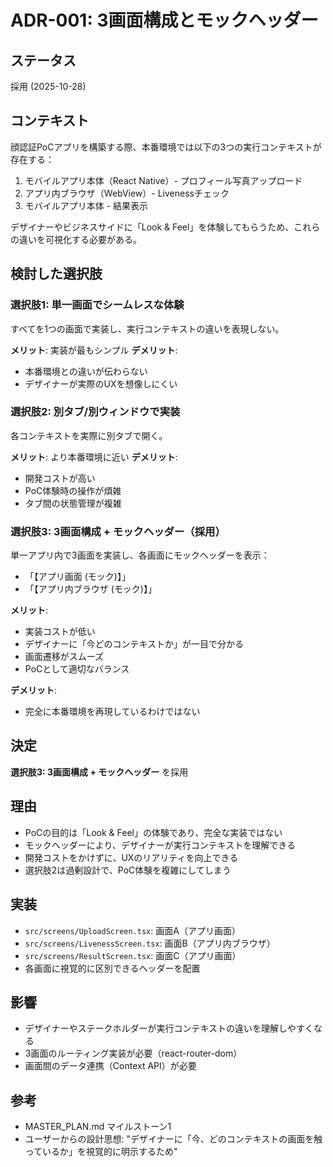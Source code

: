 # ADR-001: 3画面構成とモックヘッダー

## ステータス
採用 (2025-10-28)

## コンテキスト
顔認証PoCアプリを構築する際、本番環境では以下の3つの実行コンテキストが存在する：
1. モバイルアプリ本体（React Native）- プロフィール写真アップロード
2. アプリ内ブラウザ（WebView）- Livenessチェック
3. モバイルアプリ本体 - 結果表示

デザイナーやビジネスサイドに「Look & Feel」を体験してもらうため、これらの違いを可視化する必要がある。

## 検討した選択肢

### 選択肢1: 単一画面でシームレスな体験
すべてを1つの画面で実装し、実行コンテキストの違いを表現しない。

**メリット**: 実装が最もシンプル
**デメリット**: 
- 本番環境との違いが伝わらない
- デザイナーが実際のUXを想像しにくい

### 選択肢2: 別タブ/別ウィンドウで実装
各コンテキストを実際に別タブで開く。

**メリット**: より本番環境に近い
**デメリット**: 
- 開発コストが高い
- PoC体験時の操作が煩雑
- タブ間の状態管理が複雑

### 選択肢3: 3画面構成 + モックヘッダー（採用）
単一アプリ内で3画面を実装し、各画面にモックヘッダーを表示：
- 「【アプリ画面 (モック)】」
- 「【アプリ内ブラウザ (モック)】」

**メリット**:
- 実装コストが低い
- デザイナーに「今どのコンテキストか」が一目で分かる
- 画面遷移がスムーズ
- PoCとして適切なバランス

**デメリット**: 
- 完全に本番環境を再現しているわけではない

## 決定
**選択肢3: 3画面構成 + モックヘッダー** を採用

## 理由
- PoCの目的は「Look & Feel」の体験であり、完全な実装ではない
- モックヘッダーにより、デザイナーが実行コンテキストを理解できる
- 開発コストをかけずに、UXのリアリティを向上できる
- 選択肢2は過剰設計で、PoC体験を複雑にしてしまう

## 実装
- `src/screens/UploadScreen.tsx`: 画面A（アプリ画面）
- `src/screens/LivenessScreen.tsx`: 画面B（アプリ内ブラウザ）
- `src/screens/ResultScreen.tsx`: 画面C（アプリ画面）
- 各画面に視覚的に区別できるヘッダーを配置

## 影響
- デザイナーやステークホルダーが実行コンテキストの違いを理解しやすくなる
- 3画面のルーティング実装が必要（react-router-dom）
- 画面間のデータ連携（Context API）が必要

## 参考
- MASTER_PLAN.md マイルストーン1
- ユーザーからの設計思想: "デザイナーに「今、どのコンテキストの画面を触っているか」を視覚的に明示するため"

